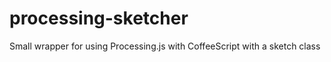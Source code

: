 processing-sketcher
===================

Small wrapper for using Processing.js with CoffeeScript with a sketch class

